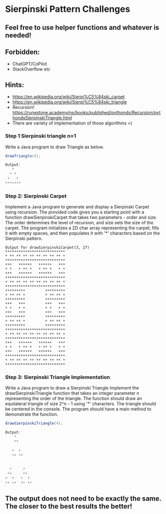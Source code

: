 # Sierpinski Pattern Challenges

## Feel free to use helper functions and whatever is needed!

## Forbidden:
- ChatGPT/CoPilot
- StackOverflow etc

## Hints:
- https://en.wikipedia.org/wiki/Sierpi%C5%84ski_carpet
- https://en.wikipedia.org/wiki/Sierpi%C5%84ski_triangle
- Recursion! https://runestone.academy/ns/books/published/pythonds/Recursion/pythondsSierpinskiTriangle.html
- There are variety of implementation of those algorithms =)

### Step 1 Sierpinski triangle n=1
Write a Java program to draw Triangle as below.

```java
drawTriangle(4);

Output:
   *   
  * *  
 *   * 
*******
```
### Step 2: Sierpinski Carpet
Implement a Java program to generate and display a Sierpinski Carpet using recursion. The provided code gives you a starting point with a function drawSierpinskiCarpet that takes two parameters - order and size. The order determines the level of recursion, and size sets the size of the carpet. The program initializes a 2D char array representing the carpet, fills it with empty spaces, and then populates it with '*' characters based on the Sierpinski pattern.

```
Output for drawSierpinskiCarpet(3, 27)
***************************
* ** ** ** ** ** ** ** ** *
***************************
***   ******   ******   ***
* *   * ** *   * ** *   * *
***   ******   ******   ***
***************************
* ** ** ** ** ** ** ** ** *
***************************
*********         *********
* ** ** *         * ** ** *
*********         *********
***   ***         ***   ***
* *   * *         * *   * *
***   ***         ***   ***
*********         *********
* ** ** *         * ** ** *
*********         *********
***************************
* ** ** ** ** ** ** ** ** *
***************************
***   ******   ******   ***
* *   * ** *   * ** *   * *
***   ******   ******   ***
***************************
* ** ** ** ** ** ** ** ** *
***************************
```

### Step 3: Sierpinski Triangle Implementation

Write a Java program to draw a Sierpinski Triangle Implement the drawSierpinskiTriangle function that takes an integer parameter n representing the order of the triangle. The function should draw an equilateral triangle of size 2^n - 1 using '*' characters. The triangle should be centered in the console. The program should have a main method to demonstrate the function.


```java
drawSierpinskiTriangle(4);

Output:
    *           
    **          
                
   *  *         
   ** **        
                
                
  *     *       
 **     **                      
*  *   *  *     
** **  ** **    

```

## The output does not need to be exactly the same. The closer to the best results the better!
